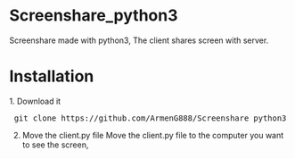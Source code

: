 # Screenshare_python3
Screenshare made with python3, The client shares screen with server.

<h1> Installation</h1>
1. Download it
<pre> git clone https://github.com/ArmenG888/Screenshare_python3 </pre>

2. Move the client.py file
Move the client.py file to the computer you want to see the screen,


